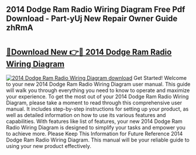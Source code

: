 ## 2014 Dodge Ram Radio Wiring Diagram Free Pdf Download - Part-yUj New Repair Owner Guide zhRmA

# <h2><a href="http://dfnx98.blite.top/?on=2014+Dodge+Ram+Radio+Wiring+Diagram">🔗Download New 👉🔴 2014 Dodge Ram Radio Wiring Diagram</a></h2>

[![2014 Dodge Ram Radio Wiring Diagram download](https://i.imgur.com/lujVjoI.png)](http://dfnx98.blite.top/?on=2014+Dodge+Ram+Radio+Wiring+Diagram)
Get Started! Welcome to your new 2014 Dodge Ram Radio Wiring Diagram user manual. This guide will walk you through everything you need to know to operate and maximize your experience. To get the most out of your 2014 Dodge Ram Radio Wiring Diagram, please take a moment to read through this comprehensive user manual. It includes step-by-step instructions for setting up your product, as well as detailed information on how to use its various features and capabilities. With features like list of features, your new 2014 Dodge Ram Radio Wiring Diagram is designed to simplify your tasks and empower you to achieve more. Please Keep This Information for Future Reference 2014 Dodge Ram Radio Wiring Diagram. This manual will be your reliable guide to using your new product effectively.
